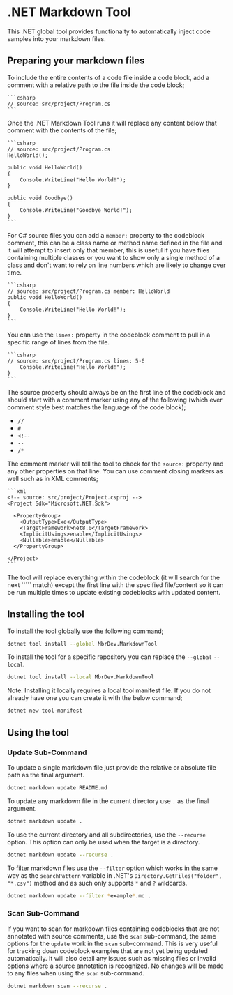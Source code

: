 # .NET Markdown Tool

This .NET global tool provides functionalty to automatically inject code samples into your markdown files.

## Preparing your markdown files

To include the entire contents of a code file inside a code block, add a comment with a relative path to the file inside the code block;

````
```csharp
// source: src/project/Program.cs
```
````

Once the .NET Markdown Tool runs it will replace any content below that comment with the contents of the file;

````
```csharp
// source: src/project/Program.cs
HelloWorld();

public void HelloWorld()
{
    Console.WriteLine("Hello World!");
}

public void Goodbye()
{
    Console.WriteLine("Goodbye World!");
}
```
````

For C# source files you can add a `member:` property to the codeblock comment, this can be a class name or method name defined in the file and it will attempt to insert only that member, this is useful if you have files containing multiple classes or you want to show only a single method of a class and don't want to rely on line numbers which are likely to change over time.

````
```csharp 
// source: src/project/Program.cs member: HelloWorld
public void HelloWorld()
{
    Console.WriteLine("Hello World!");
}
```
````

You can use the `lines:` property in the codeblock comment to pull in a specific range of lines from the file.

````
```csharp 
// source: src/project/Program.cs lines: 5-6
    Console.WriteLine("Hello World!");
}
```
````

The source property should always be on the first line of the codeblock and should start with a comment marker using any of the following (which ever comment style best matches the language of the code block);

- `//`
- `#`
- `<!--`
- `--`
- `/*`

The comment marker will tell the tool to check for the `source:` property and any other properties on that line. You can use comment closing markers as well such as in XML comments;

````
```xml
<!-- source: src/project/Project.csproj -->
<Project Sdk="Microsoft.NET.Sdk">

  <PropertyGroup>
    <OutputType>Exe</OutputType>
    <TargetFramework>net8.0</TargetFramework>
    <ImplicitUsings>enable</ImplicitUsings>
    <Nullable>enable</Nullable>
  </PropertyGroup>

</Project>
```
````

The tool will replace everything within the codeblock (it will search for the next ````` match) except the first line with the specified file/content so it can be run multiple times to update existing codeblocks with updated content.

## Installing the tool

To install the tool globally use the following command;

```sh
dotnet tool install --global MbrDev.MarkdownTool
```

To install the tool for a specific repository you can replace the `--global` `--local`.

```sh
dotnet tool install --local MbrDev.MarkdownTool
```

Note: Installing it locally requires a local tool manifest file. If you do not already have one you can create it with the below command;

```sh
dotnet new tool-manifest
```

## Using the tool

### Update Sub-Command

To update a single markdown file just provide the relative or absolute file path as the final argument.

```sh
dotnet markdown update README.md
```

To update any markdown file in the current directory use `.` as the final argument.

```sh
dotnet markdown update .
```

To use the current directory and all subdirectories, use the `--recurse` option. This option can only be used when the target is a directory.

```sh
dotnet markdown update --recurse .
```

To filter markdown files use the `--filter` option which works in the same way as the `searchPattern` variable in .NET's `Directory.GetFiles("folder", "*.csv")` method and as such only supports `*` and `?` wildcards.

```sh
dotnet markdown update --filter *example*.md .
```

### Scan Sub-Command

If you want to scan for markdown files containing codeblocks that are not annotated with source comments, use the `scan` sub-command, the same options for the `update` work in the `scan` sub-command. This is very useful for tracking down codeblock examples that are not yet being updated automatically. It will also detail any issues such as missing files or invalid options where a source annotation is recognized. No changes will be made to any files when using the `scan` sub-command.

```sh
dotnet markdown scan --recurse .
```